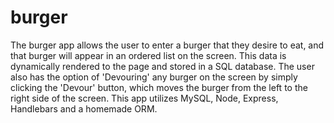 # burger

The burger app allows the user to enter a burger that they desire to eat, and that burger will appear in an ordered list on the screen. This data is dynamically rendered to the page and stored in a SQL database. The user also has the option of 'Devouring' any burger on the screen by simply clicking the 'Devour' button, which moves the burger from the left to the right side of the screen. This app utilizes MySQL, Node, Express, Handlebars and a homemade ORM.